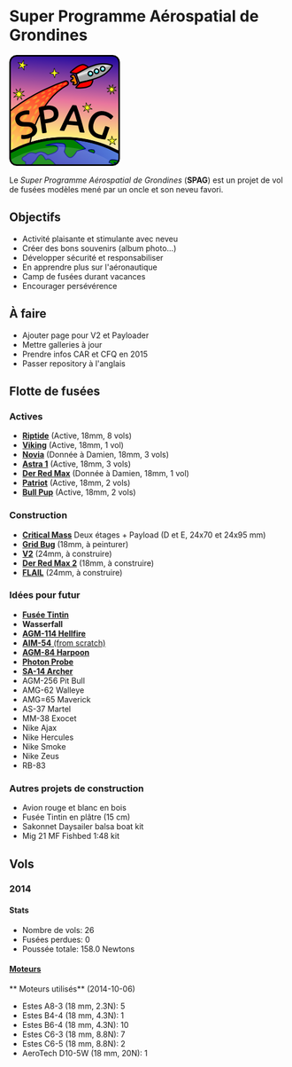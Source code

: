 # Super Programme Aérospatial de Grondines

![Super logo du SPAG!](logo/logo_spag_v03_small.png)

Le *Super Programme Aérospatial de Grondines* (**SPAG**) est un projet de vol
de fusées modèles mené par un oncle et son neveu favori.

## Objectifs

- Activité plaisante et stimulante avec neveu
- Créer des bons souvenirs (album photo...)
- Développer sécurité et responsabiliser
- En apprendre plus sur l'aéronautique
- Camp de fusées durant vacances
- Encourager persévérence

## À faire

- Ajouter page pour V2 et Payloader
- Mettre galleries à jour
- Prendre infos CAR et CFQ en 2015
- Passer repository à l'anglais

## Flotte de fusées

### Actives

- [**Riptide**](rockets/riptide/riptide.md) (Active, 18mm, 8 vols)
- [**Viking**](rockets/viking/viking.md) (Active, 18mm, 1 vol)
- [**Novia**](rockets/novia/novia.md) (Donnée à Damien, 18mm, 3 vols)
- [**Astra 1**](rockets/astra_1/astra_1.md) (Active, 18mm, 3 vols)
- [**Der Red Max**](rockets/der_red_max/der_red_max.md) (Donnée à Damien, 18mm, 1 vol)
- [**Patriot**](rockets/patriot/patriot.md) (Active, 18mm, 2 vols)
- [**Bull Pup**](rockets/bull_pup/bull_pup.md) (Active, 18mm, 2 vols)

### Construction

- [**Critical Mass**](rockets/critical_mass/critical_mass.md) Deux étages + Payload (D et E, 24x70 et 24x95 mm)
- [**Grid Bug**](rockets/grid_bug/grid_bug.md) (18mm, à peinturer)
- [**V2**](rockets/v2/v2.md) (24mm, à construire)
- [**Der Red Max 2**](http://www.estesrockets.com/der-red-maxtm) (18mm, à construire)
- [**FLAIL**](http://www.the-launch-pad.com/#!blank/c1j13) (24mm, à construire)

### Idées pour futur

- [**Fusée Tintin**](http://en.wikipedia.org/wiki/Explorers_on_the_Moon)
- **Wasserfall**
- [**AGM-114 Hellfire**](http://www.the-launch-pad.com/#!hellfire/c14ur)
- [**AIM-54** (from scratch)](http://www.the-launch-pad.com/#!blank/c7bg)
- [**AGM-84 Harpoon**](http://www.allrocketengines.ca/Rockets/Harpoon-AGM)
- [**Photon Probe**](http://www.allrocketengines.ca/Rockets/Photon-Probe)
- [**SA-14 Archer**](http://www.jcrocket.com/sa14archer.shtml)
- AGM-256 Pit Bull
- AMG-62 Walleye
- AMG=65 Maverick
- AS-37 Martel
- MM-38 Exocet
- Nike Ajax
- Nike Hercules
- Nike Smoke
- Nike Zeus
- RB-83

### Autres projets de construction
- Avion rouge et blanc en bois
- Fusée Tintin en plâtre (15 cm)
- Sakonnet Daysailer balsa boat kit
- Mig 21 MF Fishbed 1:48 kit

## Vols

### 2014

#### Stats

- Nombre de vols: 26
- Fusées perdues: 0
- Poussée totale: 158.0 Newtons

#### [Moteurs](https://github.com/enormandeau/SPAG/blob/master/fichiers_utiles/motors.md)

** Moteurs utilisés** (2014-10-06)
- Estes A8-3 (18 mm, 2.3N): 5
- Estes B4-4 (18 mm, 4.3N): 1
- Estes B6-4 (18 mm, 4.3N): 10
- Estes C6-3 (18 mm, 8.8N): 7
- Estes C6-5 (18 mm, 8.8N): 2
- AeroTech D10-5W (18 mm, 20N): 1

